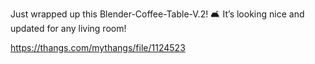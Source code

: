 Just wrapped up this Blender-Coffee-Table-V.2! 🛋️ It’s looking nice and updated for any living room!

https://thangs.com/mythangs/file/1124523
